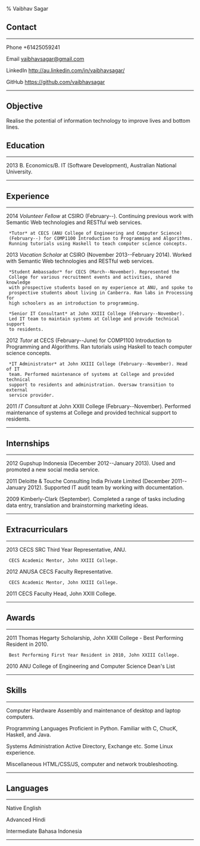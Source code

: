 % Vaibhav Sagar
<!-- vim:set ft=pandoc: -->

## Contact ##

-------- ----------------------------------------------------------------------
Phone    +61425059241

Email    <vaibhavsagar@gmail.com>

LinkedIn <http://au.linkedin.com/in/vaibhavsagar/>

GitHub   <https://github.com/vaibhavsagar>
-------- ----------------------------------------------------------------------

## Objective ##

Realise the potential of information technology to improve lives and bottom
lines.

## Education ##

---- --------------------------------------------------------------------------
2013 B. Economics/B. IT (Software Development), Australian National University.

---- --------------------------------------------------------------------------

## Experience ##

---- --------------------------------------------------------------------------
2014 *Volunteer Fellow* at CSIRO (February--). Continuing previous work with
     Semantic Web technologies and RESTful web services.

     *Tutor* at CECS (ANU College of Engineering and Computer Science)
     (February--) for COMP1100 Introduction to Programming and Algorithms.
     Running tutorials using Haskell to teach computer science concepts.


2013 *Vacation Scholar* at CSIRO (November 2013--February 2014). Worked with
     Semantic Web technologies and RESTful web services.

     *Student Ambassador* for CECS (March--November). Represented the
     College for various recruitment events and activities, shared knowledge
     with prospective students based on my experience at ANU, and spoke to
     prospective students about living in Canberra. Ran labs in Processing for
     high schoolers as an introduction to programming.

     *Senior IT Consultant* at John XXIII College (February--November).
     Led IT team to maintain systems at College and provide technical support
     to residents.


2012 *Tutor* at CECS (February--June) for COMP1100 Introduction to
     Programming and Algorithms. Ran tutorials using Haskell to teach
     computer science concepts.

     *IT Administrator* at John XXIII College (February--November). Head of IT
     team. Performed maintenance of systems at College and provided technical
     support to residents and administration. Oversaw transition to external
     service provider.


2011 *IT Consultant* at John XXIII College (February--November). Performed
     maintenance of systems at College and provided technical support to
     residents.
---- --------------------------------------------------------------------------

## Internships ##

---- --------------------------------------------------------------------------
2012 Gupshup Indonesia (December 2012--January 2013). Used and promoted a new
     social media service.


2011 Deloitte & Touche Consulting India Private Limited
     (December 2011--January 2012). Supported IT audit team by working with
     documentation.


2009 Kimberly-Clark (September). Completed a range of tasks including data
     entry, translation and brainstorming marketing ideas.
---- --------------------------------------------------------------------------

## Extracurriculars ##

---- --------------------------------------------------------------------------
2013 CECS SRC Third Year Representative, ANU.

     CECS Academic Mentor, John XXIII College.


2012 ANUSA CECS Faculty Representative.

     CECS Academic Mentor, John XXIII College.


2011 CECS Faculty Head, John XXIII College.
---- --------------------------------------------------------------------------

## Awards ##

---- --------------------------------------------------------------------------
2011 Thomas Hegarty Scholarship, John XXIII College - Best Performing Resident
     in 2010.

     Best Performing First Year Resident in 2010, John XXIII College.


2010 ANU College of Engineering and Computer Science Dean's List
---- --------------------------------------------------------------------------


## Skills ##

---------------------- --------------------------------------------------------
Computer Hardware      Assembly and maintenance of desktop and laptop
                       computers.

Programming Languages  Proficient in Python. Familiar with C, ChucK,
                       Haskell, and Java.

Systems Administration Active Directory, Exchange etc. Some Linux experience.

Miscellaneous          HTML/CSS/JS, computer and network troubleshooting.
---------------------- --------------------------------------------------------

## Languages ##

------------ ------------------------------------------------------------------
Native       English

Advanced     Hindi

Intermediate Bahasa Indonesia
------------ ------------------------------------------------------------------
